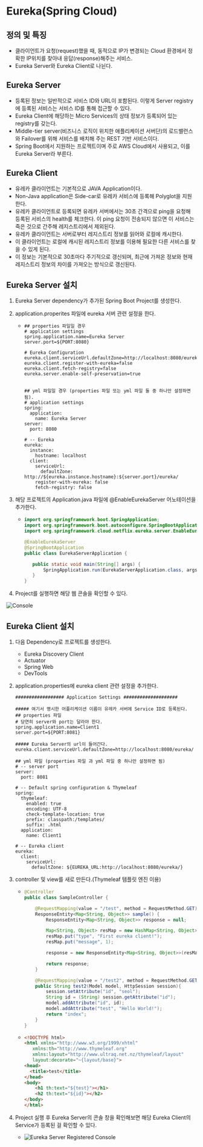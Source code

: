 # Eureka(Spring Cloud)

## 정의 및 특징

- 클라이언트가 요청(request)했을 때, 동적으로 IP가 변경되는 Cloud 환경에서 정확한 IP위치를 찾아내 응답(response)해주는 서비스.
- Eureka Server와 Eureka Client로 나뉜다.

## Eureka Server

- 등록된 정보는 일반적으로 서비스 ID와 URL이 포함된다. 이렇게 Server registry에 등록된 서비스는 서비스 ID를 통해 접근할 수 있다.
- Eureka Client에 해당하는 Micro Services의 상태 정보가 등록되어 있는 registry를 갖는다.
- Middle-tier server(비즈니스 로직이 위치한 애플리케이션 서버단)의 로드밸런스와 Failover를 위해 서비스를 배치해 주는 REST 기반 서비스이다.
- Spring Boot에서 지원하는 프로젝트이며 주로 AWS Cloud에서 사용되고, 이를 Eureka Server라 부른다.

## Eureka Client

- 유레카 클라이언트는 기본적으로 JAVA Application이다. 
- Non-Java application은 Side-car로 유레카 서비스에 등록해 Polyglot을 지원한다.
- 유레카 클라이언트로 등록되면 유레카 서버에서는 30초 간격으로 ping을 요청해 등록된 서비스의 health를 체크한다. 이 ping 요청이 전송되지 않으면 이 서비스는 죽은 것으로 간주해 레지스트리에서 제외된다.
- 유레카 클라이언트는 서버로부터 레지스트리 정보를 읽어와 로컬에 캐시한다.
- 이 클라이언트는 로컬에 캐시된 레지스트리 정보를 이용해 필요한 다른 서비스를 찾을 수 있게 된다.
- 이 정보는 기본적으로 30초마다 주기적으로 갱신되며, 최근에 가져온 정보와 현재 레지스트리 정보의 차이를 가져오는 방식으로 갱신된다.

## Eureka Server 설치

1. Eureka Server dependency가 추가된 Spring Boot Project를 생성한다.

2. application.properites 파일에 eureka 서버 관련 설정을 한다.

   - ```properties
     ## properties 파일일 경우
     # application settings
     spring.application.name=Eureka Server
     server.port=${PORT:8080}
     
     # Eureka Configuration
     eureka.client.serviceUrl.defaultZone=http://localhost:8080/eureka/
     eureka.client.register-with-eureka=false
     eureka.client.fetch-registry=false
     eureka.server.enable-self-preservation=true
     
     
     ## yml 파일일 경우 (properties 파일 또는 yml 파일 둘 중 하나만 설정하면 됨).
     # application settings
     spring:
       application:
         name: Eureka Server
     server:
       port: 8080
     
     # -- Eureka
     eureka:
       instance:
         hostname: localhost
       client:
         serviceUrl:
           defaultZone: http://${eureka.instance.hostname}:${server.port}/eureka/
         register-with-eureka: false
         fetch-registry: false
     ```

3. 해당 프로젝트의 Application.java 파일에 @EnableEurekaServer 어노테이션을 추가한다.

   - ```java
     import org.springframework.boot.SpringApplication;
     import org.springframework.boot.autoconfigure.SpringBootApplication;
     import org.springframework.cloud.netflix.eureka.server.EnableEurekaServer;
     
     @EnableEurekaServer
     @SpringBootApplication
     public class EurekaServerApplication {
     
     	public static void main(String[] args) {
     		SpringApplication.run(EurekaServerApplication.class, args);
     	}
     }
     ```

4. Project를 실행하면 해당 웹 콘솔을 확인할 수 있다.

![Console](https://ssipflow.github.io/assets/images/static/180926/Eureka_server_console.png)

## Eureka Client 설치

1. 다음 Dependency로 프로젝트를 생성한다.

   - Eureka Discovery Client
   - Actuator
   - Spring Web 
   - DevTools

2. application.properties에 eureka client 관련 설정을 추가한다.

   ```properties
   ################## Application Settings ####################
   
   ##### 여기서 명시한 어플리케이션 이름이 유레카 서버에 Service ID로 등록된다.
   ## properties 파일
   # 당연히 server와 port는 달라야 한다.
   spring.application.name=Client1
   server.port=${PORT:8081}
   
   ##### Eureka Server의 url이 들어간다.
   eureka.client.serviceUrl.defaultZone=http://localhost:8080/eureka/
   
   ## yml 파일 (properties 파일 과 yml 파일 중 하나만 설정하면 됨)
   # -- server port
   server:
     port: 8081
   
   # -- Default spring configuration & Thymeleaf
   spring:
     thymeleaf:
       enabled: true
       encoding: UTF-8
       check-template-location: true
       prefix: classpath:/templates/
       suffix: .html
     application:  
       name: Client1
   
   # -- Eureka client
   eureka:
     client:
       serviceUrl:
         defaultZone: ${EUREKA_URL:http://localhost:8080/eureka/}
   ```

3. controller 및 view를 새로 만든다.(Thymeleaf 템플릿 엔진 이용)

   - ```java
     @Controller
     public class SampleController {
     
         @RequestMapping(value = "/test", method = RequestMethod.GET)
         ResponseEntity<Map<String, Object>> sample() {
             ResponseEntity<Map<String, Object>> response = null;
     
             Map<String, Object> resMap = new HashMap<String, Object>();
             resMap.put("type", "First eureka client!");
             resMap.put("message", 1);
     
             response = new ResponseEntity<Map<String, Object>>(resMap, HttpStatus.OK);
     
             return response;
         }
     
         @RequestMapping(value = "/test2", method = RequestMethod.GET)
         public String test2(Model model, HttpSession session){
             session.setAttribute("id", "seol");
             String id = (String) session.getAttribute("id");
             model.addAttribute("id", id);
             model.addAttribute("test", "Hello World!");
             return "index";
         }
     }
     ```

   - ```html
     <!DOCTYPE html>
     <html xmlns="http://www.w3.org/1999/xhtml"
     	xmlns:th="http://www.thymeleaf.org"
     	xmlns:layout="http://www.ultraq.net.nz/thymeleaf/layout"
     	layout:decorate="~{layout/base}">
     <head>
       <title>test</title>
     </head>
     <body>
         <h1 th:text="${test}"></h1>
         <h2 th:text="${id}"></h2>
     </body>
     </html>
     ```

4. Project 실행 후 Eureka Server의 콘솔 창을 확인해보면 해당 Eureka Client의 Service가 등록된 걸 확인할 수 있다.

   - ![Eureka Server Registered Console](https://ssipflow.github.io/assets/images/static/180926/Eureka_server_registered_console.png)